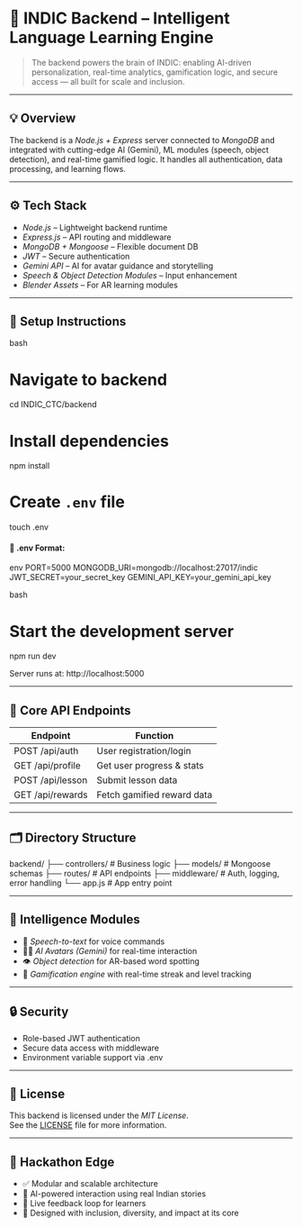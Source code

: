 # 🧠 INDIC Backend – Intelligent Language Learning Engine

> The backend powers the brain of INDIC: enabling AI-driven personalization, real-time analytics, gamification logic, and secure access — all built for scale and inclusion.

---

## 💡 Overview

The backend is a *Node.js + Express* server connected to *MongoDB* and integrated with cutting-edge AI (Gemini), ML modules (speech, object detection), and real-time gamified logic. It handles all authentication, data processing, and learning flows.

---

## ⚙ Tech Stack

- *Node.js* – Lightweight backend runtime
- *Express.js* – API routing and middleware
- *MongoDB + Mongoose* – Flexible document DB
- *JWT* – Secure authentication
- *Gemini API* – AI for avatar guidance and storytelling
- *Speech & Object Detection Modules* – Input enhancement
- *Blender Assets* – For AR learning modules

---

## 🚀 Setup Instructions

bash
# Navigate to backend
cd INDIC_CTC/backend

# Install dependencies
npm install

# Create `.env` file
touch .env


#### 🔐 .env Format:
env
PORT=5000
MONGODB_URI=mongodb://localhost:27017/indic
JWT_SECRET=your_secret_key
GEMINI_API_KEY=your_gemini_api_key


bash
# Start the development server
npm run dev


Server runs at: http://localhost:5000

---

## 📡 Core API Endpoints

| Endpoint              | Function                          |
|----------------------|-----------------------------------|
| POST /api/auth     | User registration/login           |
| GET /api/profile   | Get user progress & stats         |
| POST /api/lesson   | Submit lesson data                |
| GET /api/rewards   | Fetch gamified reward data        |

---

## 🗂 Directory Structure


backend/
├── controllers/     # Business logic
├── models/          # Mongoose schemas
├── routes/          # API endpoints
├── middleware/      # Auth, logging, error handling
└── app.js           # App entry point


---

## 🧠 Intelligence Modules

- 🎤 *Speech-to-text* for voice commands
- 🧍‍♂ *AI Avatars (Gemini)* for real-time interaction
- 👁 *Object detection* for AR-based word spotting
- 🧮 *Gamification engine* with real-time streak and level tracking

---

## 🔒 Security

- Role-based JWT authentication
- Secure data access with middleware
- Environment variable support via .env

---

## 📜 License

This backend is licensed under the *MIT License*.  
See the [LICENSE](../LICENSE) file for more information.

---

## 🚀 Hackathon Edge

- ✅ Modular and scalable architecture
- 💬 AI-powered interaction using real Indian stories
- 🔁 Live feedback loop for learners
- 🧏 Designed with inclusion, diversity, and impact at its core
